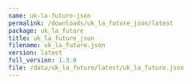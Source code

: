 ```yaml
---
name: uk-la-future-json
permalink: /downloads/uk_la_future_json/latest
package: uk_la_future
title: uk_la_future_json
filename: uk_la_future.json
version: latest
full_version: 1.3.0
file: /data/uk_la_future/latest/uk_la_future.json
---
```

